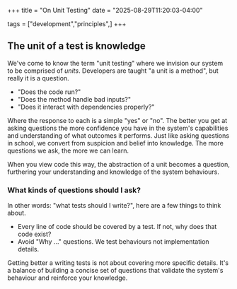 +++
title = "On Unit Testing"
date = "2025-08-29T11:20:03-04:00"

tags = ["development","principles",]
+++

## The unit of a test is knowledge

We've come to know the term "unit testing" where we invision our system to be comprised of *units*. Developers are taught "a unit is a method", but really it is a question.

* "Does the code run?"
* "Does the method handle bad inputs?"
* "Does it interact with dependencies properly?"

Where the response to each is a simple "yes" or "no".
The better you get at asking questions the more confidence you have in the system's capabilities and understanding of what outcomes it performs.
Just like asking questions in school, we convert from suspicion and belief into knowledge. The more questions we ask, the more we can learn.

When you view code this way, the abstraction of a unit becomes a question, furthering your understanding and knowledge of the system behaviours.

### What kinds of questions should I ask?

In other words: "what tests should I write?", here are a few things to think about.

* Every line of code should be covered by a test. If not, why does that code exist?
* Avoid "Why ..." questions. We test behaviours not implementation details.

Getting better a writing tests is not about covering more specific details. It's a balance of building a concise set of questions that validate the system's behaviour and reinforce your knowledge.
